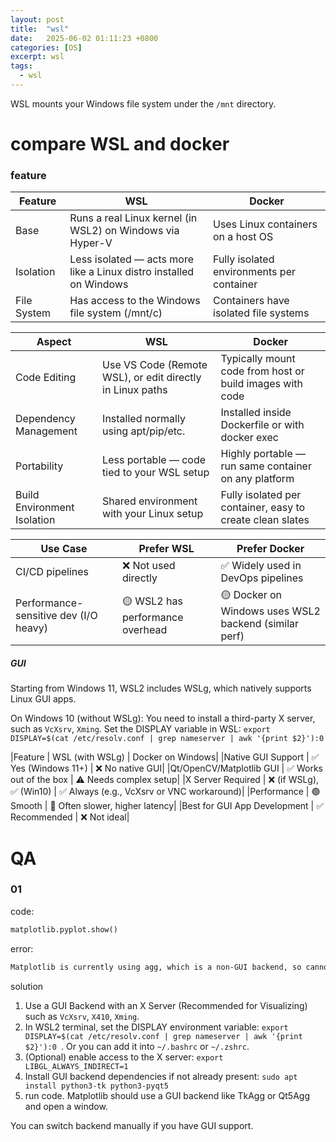 ```yaml
---
layout: post
title:  "wsl"
date:   2025-06-02 01:11:23 +0800
categories: [OS]
excerpt: wsl
tags:
  - wsl
---
```



WSL mounts your Windows file system under the `/mnt` directory.

# compare WSL and docker

### feature

|Feature | WSL | Docker|
|---|---|---|
|Base | Runs a real Linux kernel (in WSL2) on Windows via Hyper-V | Uses Linux containers on a host OS|
|Isolation | Less isolated — acts more like a Linux distro installed on Windows | Fully isolated environments per container|
|File System | Has access to the Windows file system (/mnt/c) | Containers have isolated file systems|

|Aspect | WSL | Docker|
|---|---|---|
|Code Editing | Use VS Code (Remote WSL), or edit directly in Linux paths | Typically mount code from host or build images with code|
|Dependency Management | Installed normally using apt/pip/etc. | Installed inside Dockerfile or with docker exec|
|Portability | Less portable — code tied to your WSL setup | Highly portable — run same container on any platform|
|Build Environment Isolation | Shared environment with your Linux setup | Fully isolated per container, easy to create clean slates|

|Use Case |Prefer WSL |Prefer Docker|
|---|---|---|
|CI/CD pipelines |❌ Not used directly |✅ Widely used in DevOps pipelines|
|Performance-sensitive dev (I/O heavy) |🟡 WSL2 has performance overhead| 🟡 Docker on Windows uses WSL2 backend (similar perf)|

##### GUI

Starting from Windows 11, WSL2 includes WSLg, which natively supports Linux GUI apps.

On Windows 10 (without WSLg): You need to install a third-party X server, such as `VcXsrv`, `Xming`. Set the DISPLAY variable in WSL: `export DISPLAY=$(cat /etc/resolv.conf | grep nameserver | awk '{print $2}'):0`

|Feature | WSL (with WSLg) | Docker on Windows|
|Native GUI Support | ✅ Yes (Windows 11+) | ❌ No native GUI|
|Qt/OpenCV/Matplotlib GUI | ✅ Works out of the box | ⚠️ Needs complex setup|
|X Server Required | ❌ (if WSLg), ✅ (Win10) | ✅ Always (e.g., VcXsrv or VNC workaround)|
|Performance | 🟢 Smooth | 🔴 Often slower, higher latency|
|Best for GUI App Development | ✅ Recommended | ❌ Not ideal|

# QA

### 01

code:

```py
matplotlib.pyplot.show()
```

error:

```bash
Matplotlib is currently using agg, which is a non-GUI backend, so cannot show the figure.
```

solution

1. Use a GUI Backend with an X Server (Recommended for Visualizing) such as `VcXsrv`, `X410`, `Xming`.
2. In WSL2 terminal, set the DISPLAY environment variable: `export DISPLAY=$(cat /etc/resolv.conf | grep nameserver | awk '{print $2}'):0
`. Or you can add it into `~/.bashrc` or `~/.zshrc`.
3. (Optional) enable access to the X server: `export LIBGL_ALWAYS_INDIRECT=1`
4. Install GUI backend dependencies if not already present: `sudo apt install python3-tk python3-pyqt5`
5. run code. Matplotlib should use a GUI backend like TkAgg or Qt5Agg and open a window.

You can switch backend manually if you have GUI support.
